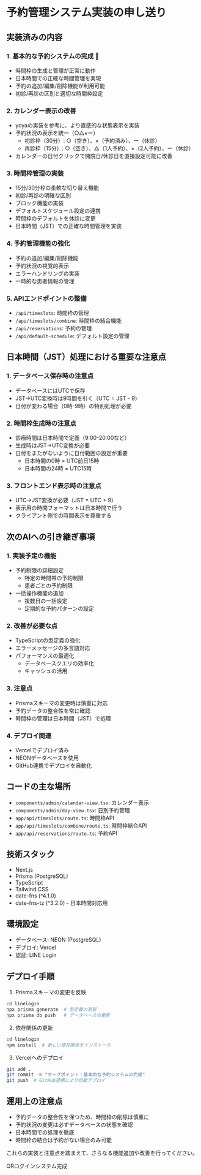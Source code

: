 # 予約管理システム実装の申し送り

## 実装済みの内容

### 1. 基本的な予約システムの完成 🎉
- 時間枠の生成と管理が正常に動作
- 日本時間での正確な時間管理を実現
- 予約の追加/編集/削除機能が利用可能
- 初診/再診の区別と適切な時間枠設定

### 2. カレンダー表示の改善
- yoyaの実装を参考に、より直感的な状態表示を実装
- 予約状況の表示を統一（○△×ー）
  - 初診枠（30分）: ○（空き）、×（予約済み）、ー（休診）
  - 再診枠（15分）: ○（空き）、△（1人予約）、×（2人予約）、ー（休診）
- カレンダーの日付クリックで開院日/休診日を直接設定可能に改善

### 3. 時間枠管理の実装
- 15分/30分枠の柔軟な切り替え機能
- 初診/再診の明確な区別
- ブロック機能の実装
- デフォルトスケジュール設定の連携
- 時間枠のデフォルトを休診に変更
- 日本時間（JST）での正確な時間管理を実装

### 4. 予約管理機能の強化
- 予約の追加/編集/削除機能
- 予約状況の視覚的表示
- エラーハンドリングの実装
- 一時的な患者情報の管理

### 5. APIエンドポイントの整備
- `/api/timeslots`: 時間枠の管理
- `/api/timeslots/combine`: 時間枠の結合機能
- `/api/reservations`: 予約の管理
- `/api/default-schedule`: デフォルト設定の管理

## 日本時間（JST）処理における重要な注意点

### 1. データベース保存時の注意点
- データベースにはUTCで保存
- JST→UTC変換時は9時間を引く（UTC = JST - 9）
- 日付が変わる場合（0時-9時）の特別処理が必要

### 2. 時間枠生成時の注意点
- 診療時間は日本時間で定義（9:00-20:00など）
- 生成時はJST→UTC変換が必要
- 日付をまたがないように日付範囲の設定が重要
  - 日本時間の0時 = UTC前日15時
  - 日本時間の24時 = UTC15時

### 3. フロントエンド表示時の注意点
- UTC→JST変換が必要（JST = UTC + 9）
- 表示用の時間フォーマットは日本時間で行う
- クライアント側での時間表示を尊重する

## 次のAIへの引き継ぎ事項

### 1. 実装予定の機能
- 予約制限の詳細設定
  - 特定の時間帯の予約制限
  - 患者ごとの予約制限
- 一括操作機能の追加
  - 複数日の一括設定
  - 定期的な予約パターンの設定

### 2. 改善が必要な点
- TypeScriptの型定義の強化
- エラーメッセージの多言語対応
- パフォーマンスの最適化
  - データベースクエリの効率化
  - キャッシュの活用

### 3. 注意点
- Prismaスキーマの変更時は慎重に対応
- 予約データの整合性を常に確認
- 時間枠の管理は日本時間（JST）で処理

### 4. デプロイ関連
- Vercelでデプロイ済み
- NEONデータベースを使用
- GitHub連携でデプロイを自動化

## コードの主な場所
- `components/admin/calendar-view.tsx`: カレンダー表示
- `components/admin/day-view.tsx`: 日別予約管理
- `app/api/timeslots/route.ts`: 時間枠API
- `app/api/timeslots/combine/route.ts`: 時間枠結合API
- `app/api/reservations/route.ts`: 予約API

## 技術スタック
- Next.js
- Prisma (PostgreSQL)
- TypeScript
- Tailwind CSS
- date-fns (^4.1.0)
- date-fns-tz (^3.2.0) - 日本時間対応用

## 環境設定
- データベース: NEON (PostgreSQL)
- デプロイ: Vercel
- 認証: LINE Login

## デプロイ手順

1. Prismaスキーマの変更を反映
```bash
cd linelogin
npx prisma generate  # 型定義の更新
npx prisma db push   # データベースの更新
```

2. 依存関係の更新
```bash
cd linelogin
npm install  # 新しい依存関係をインストール
```

3. Vercelへのデプロイ
```bash
git add .
git commit -m "セーブポイント：基本的な予約システムの完成"
git push  # GitHub連携により自動デプロイ
```

## 運用上の注意点
- 予約データの整合性を保つため、時間枠の削除は慎重に
- 予約状況の変更は必ずデータベースの状態を確認
- 日本時間での処理を徹底
- 時間枠の結合は予約がない場合のみ可能

これらの実装と注意点を踏まえて、さらなる機能追加や改善を行ってください。


QRログインシステム完成
